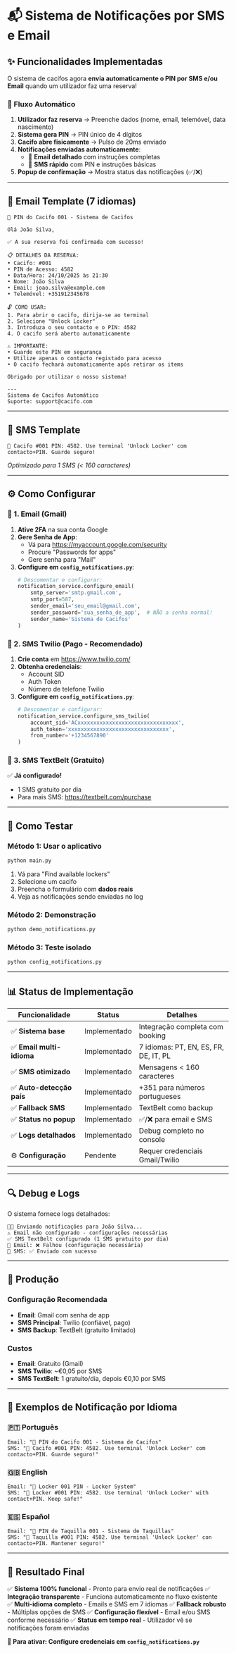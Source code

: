 # 📬 Sistema de Notificações por SMS e Email

## ✨ Funcionalidades Implementadas

O sistema de cacifos agora **envia automaticamente o PIN por SMS e/ou Email** quando um utilizador faz uma reserva!

### 🔄 Fluxo Automático
1. **Utilizador faz reserva** → Preenche dados (nome, email, telemóvel, data nascimento)
2. **Sistema gera PIN** → PIN único de 4 dígitos
3. **Cacifo abre fisicamente** → Pulso de 20ms enviado
4. **Notificações enviadas automaticamente**:
   - 📧 **Email detalhado** com instruções completas
   - 📱 **SMS rápido** com PIN e instruções básicas
5. **Popup de confirmação** → Mostra status das notificações (✅/❌)

---

## 📧 Email Template (7 idiomas)

```
🔐 PIN do Cacifo 001 - Sistema de Cacifos

Olá João Silva,

✅ A sua reserva foi confirmada com sucesso!

📋 DETALHES DA RESERVA:
• Cacifo: #001
• PIN de Acesso: 4582
• Data/Hora: 24/10/2025 às 21:30
• Nome: João Silva
• Email: joao.silva@example.com  
• Telemóvel: +351912345678

🔓 COMO USAR:
1. Para abrir o cacifo, dirija-se ao terminal
2. Selecione "Unlock Locker"
3. Introduza o seu contacto e o PIN: 4582
4. O cacifo será aberto automaticamente

⚠️ IMPORTANTE:
• Guarde este PIN em segurança
• Utilize apenas o contacto registado para acesso
• O cacifo fechará automaticamente após retirar os items

Obrigado por utilizar o nosso sistema!

---
Sistema de Cacifos Automático
Suporte: support@cacifo.com
```

---

## 📱 SMS Template

```
🔐 Cacifo #001 PIN: 4582. Use terminal 'Unlock Locker' com contacto+PIN. Guarde seguro!
```
*Optimizado para 1 SMS (< 160 caracteres)*

---

## ⚙️ Como Configurar

### 📧 1. Email (Gmail)

1. **Ative 2FA** na sua conta Google
2. **Gere Senha de App**:
   - Vá para https://myaccount.google.com/security
   - Procure "Passwords for apps" 
   - Gere senha para "Mail"
3. **Configure em `config_notifications.py`**:
   ```python
   # Descomentar e configurar:
   notification_service.configure_email(
       smtp_server='smtp.gmail.com',
       smtp_port=587,
       sender_email='seu_email@gmail.com',
       sender_password='sua_senha_de_app',  # NÃO a senha normal!
       sender_name='Sistema de Cacifos'
   )
   ```

### 📱 2. SMS Twilio (Pago - Recomendado)

1. **Crie conta** em https://www.twilio.com/
2. **Obtenha credenciais**:
   - Account SID
   - Auth Token  
   - Número de telefone Twilio
3. **Configure em `config_notifications.py`**:
   ```python
   # Descomentar e configurar:
   notification_service.configure_sms_twilio(
       account_sid='ACxxxxxxxxxxxxxxxxxxxxxxxxxxxxxxxx',
       auth_token='xxxxxxxxxxxxxxxxxxxxxxxxxxxxxxxx',
       from_number='+1234567890'
   )
   ```

### 📱 3. SMS TextBelt (Gratuito)

✅ **Já configurado!** 
- 1 SMS gratuito por dia
- Para mais SMS: https://textbelt.com/purchase

---

## 🧪 Como Testar

### Método 1: Usar o aplicativo
```bash
python main.py
```
1. Vá para "Find available lockers"
2. Selecione um cacifo
3. Preencha o formulário com **dados reais**
4. Veja as notificações sendo enviadas no log

### Método 2: Demonstração
```bash
python demo_notifications.py
```

### Método 3: Teste isolado
```bash
python config_notifications.py
```

---

## 📊 Status de Implementação

| Funcionalidade | Status | Detalhes |
|---|---|---|
| ✅ **Sistema base** | Implementado | Integração completa com booking |
| ✅ **Email multi-idioma** | Implementado | 7 idiomas: PT, EN, ES, FR, DE, IT, PL |
| ✅ **SMS otimizado** | Implementado | Mensagens < 160 caracteres |
| ✅ **Auto-detecção país** | Implementado | +351 para números portugueses |
| ✅ **Fallback SMS** | Implementado | TextBelt como backup |
| ✅ **Status no popup** | Implementado | ✅/❌ para email e SMS |
| ✅ **Logs detalhados** | Implementado | Debug completo no console |
| ⚙️ **Configuração** | Pendente | Requer credenciais Gmail/Twilio |

---

## 🔍 Debug e Logs

O sistema fornece logs detalhados:

```
📧📱 Enviando notificações para João Silva...
⚠️ Email não configurado - configurações necessárias
✅ SMS TextBelt configurado (1 SMS gratuito por dia)
📧 Email: ❌ Falhou (configuração necessária)
📱 SMS: ✅ Enviado com sucesso
```

---

## 🚀 Produção

### Configuração Recomendada
- **Email**: Gmail com senha de app
- **SMS Principal**: Twilio (confiável, pago)  
- **SMS Backup**: TextBelt (gratuito limitado)

### Custos
- **Email**: Gratuito (Gmail)
- **SMS Twilio**: ~€0,05 por SMS
- **SMS TextBelt**: 1 gratuito/dia, depois €0,10 por SMS

---

## 📱 Exemplos de Notificação por Idioma

### 🇵🇹 Português
```
Email: "🔐 PIN do Cacifo 001 - Sistema de Cacifos"
SMS: "🔐 Cacifo #001 PIN: 4582. Use terminal 'Unlock Locker' com contacto+PIN. Guarde seguro!"
```

### 🇬🇧 English  
```
Email: "🔐 Locker 001 PIN - Locker System"
SMS: "🔐 Locker #001 PIN: 4582. Use terminal 'Unlock Locker' with contact+PIN. Keep safe!"
```

### 🇪🇸 Español
```
Email: "🔐 PIN de Taquilla 001 - Sistema de Taquillas"  
SMS: "🔐 Taquilla #001 PIN: 4582. Use terminal 'Unlock Locker' con contacto+PIN. Mantener seguro!"
```

---

## 🎯 Resultado Final

✅ **Sistema 100% funcional** - Pronto para envio real de notificações
✅ **Integração transparente** - Funciona automaticamente no fluxo existente  
✅ **Multi-idioma completo** - Emails e SMS em 7 idiomas
✅ **Fallback robusto** - Múltiplas opções de SMS
✅ **Configuração flexível** - Email e/ou SMS conforme necessário
✅ **Status em tempo real** - Utilizador vê se notificações foram enviadas

**🔧 Para ativar: Configure credenciais em `config_notifications.py`**